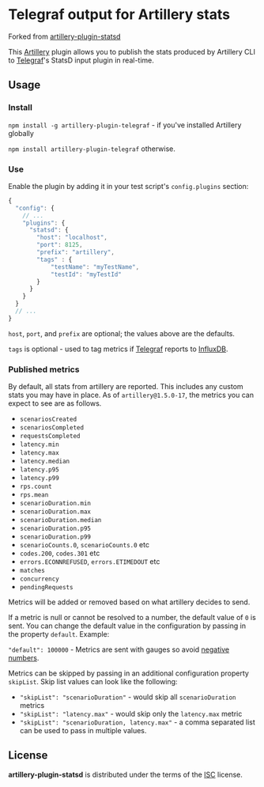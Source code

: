 # Telegraf output for Artillery stats

Forked from [artillery-plugin-statsd](https://github.com/shoreditch-ops/artillery-plugin-statsd)

This [Artillery](https://artillery.io/) plugin allows you to publish the
stats produced by Artillery CLI to [Telegraf](https://github.com/influxdata/telegraf)'s StatsD input plugin in real-time.

## Usage

### Install

`npm install -g artillery-plugin-telegraf` - if you've installed Artillery globally

`npm install artillery-plugin-telegraf` otherwise.

### Use

Enable the plugin by adding it in your test script's `config.plugins` section:

```javascript
{
  "config": {
    // ...
    "plugins": {
      "statsd": {
        "host": "localhost",
        "port": 8125,
        "prefix": "artillery",
        "tags" : {
            "testName": "myTestName",
            "testId": "myTestId"
        }
      }
    }
  }
  // ...
}
```

`host`, `port`, and `prefix` are optional; the values above are the defaults.

`tags` is optional - used to tag metrics if [Telegraf](https://github.com/influxdata/telegraf) reports to [InfluxDB](https://www.influxdata.com/).

### Published metrics

By default, all stats from artillery are reported. This includes any custom stats you may have in place. As of `artillery@1.5.0-17`, the metrics you can expect to see are as follows.

- `scenariosCreated`
- `scenariosCompleted`
- `requestsCompleted`
- `latency.min`
- `latency.max`
- `latency.median`
- `latency.p95`
- `latency.p99`
- `rps.count`
- `rps.mean`
- `scenarioDuration.min`
- `scenarioDuration.max`
- `scenarioDuration.median`
- `scenarioDuration.p95`
- `scenarioDuration.p99`
- `scenarioCounts.0`, `scenarioCounts.0` etc
- `codes.200`, `codes.301` etc
- `errors.ECONNREFUSED`, `errors.ETIMEDOUT` etc
- `matches`
- `concurrency`
- `pendingRequests`

Metrics will be added or removed based on what artillery decides to send.

If a metric is null or cannot be resolved to a number, the default value of `0` is sent. You can change the default value in the configuration by passing in the property `default`. Example:

`"default": 100000` - Metrics are sent with gauges so avoid [negative numbers](https://github.com/etsy/statsd/blob/master/docs/metric_types.md#gauges).

Metrics can be skipped by passing in an additional configuration property `skipList`. Skip list values can look like the following:

- `"skipList": "scenarioDuration"` - would skip all `scenarioDuration` metrics
- `"skipList": "latency.max"` - would skip only the `latency.max` metric
- `"skipList": "scenarioDuration, latency.max"` - a comma separated list can be used to pass in multiple values.



## License

**artillery-plugin-statsd** is distributed under the terms of the
[ISC](http://en.wikipedia.org/wiki/ISC_license) license.
